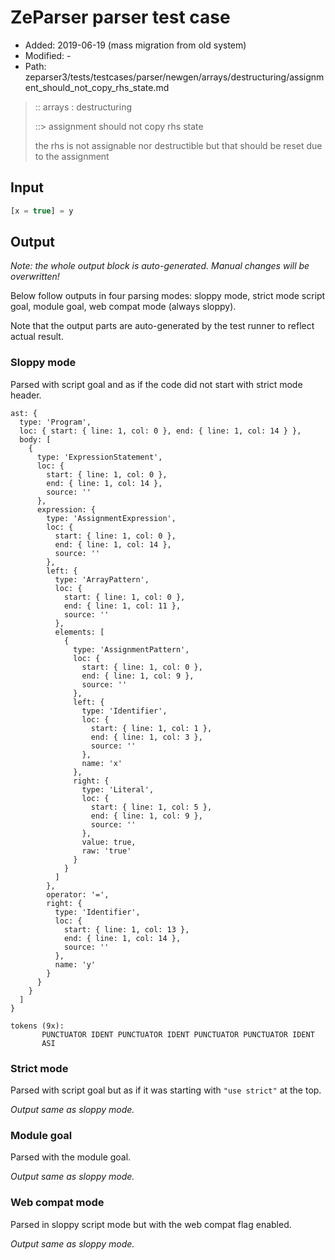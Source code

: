 # ZeParser parser test case

- Added: 2019-06-19 (mass migration from old system)
- Modified: -
- Path: zeparser3/tests/testcases/parser/newgen/arrays/destructuring/assignment_should_not_copy_rhs_state.md

> :: arrays : destructuring
>
> ::> assignment should not copy rhs state
>
> the rhs is not assignable nor destructible but that should be reset due to the assignment

## Input

`````js
[x = true] = y
`````

## Output

_Note: the whole output block is auto-generated. Manual changes will be overwritten!_

Below follow outputs in four parsing modes: sloppy mode, strict mode script goal, module goal, web compat mode (always sloppy).

Note that the output parts are auto-generated by the test runner to reflect actual result.

### Sloppy mode

Parsed with script goal and as if the code did not start with strict mode header.

`````
ast: {
  type: 'Program',
  loc: { start: { line: 1, col: 0 }, end: { line: 1, col: 14 } },
  body: [
    {
      type: 'ExpressionStatement',
      loc: {
        start: { line: 1, col: 0 },
        end: { line: 1, col: 14 },
        source: ''
      },
      expression: {
        type: 'AssignmentExpression',
        loc: {
          start: { line: 1, col: 0 },
          end: { line: 1, col: 14 },
          source: ''
        },
        left: {
          type: 'ArrayPattern',
          loc: {
            start: { line: 1, col: 0 },
            end: { line: 1, col: 11 },
            source: ''
          },
          elements: [
            {
              type: 'AssignmentPattern',
              loc: {
                start: { line: 1, col: 0 },
                end: { line: 1, col: 9 },
                source: ''
              },
              left: {
                type: 'Identifier',
                loc: {
                  start: { line: 1, col: 1 },
                  end: { line: 1, col: 3 },
                  source: ''
                },
                name: 'x'
              },
              right: {
                type: 'Literal',
                loc: {
                  start: { line: 1, col: 5 },
                  end: { line: 1, col: 9 },
                  source: ''
                },
                value: true,
                raw: 'true'
              }
            }
          ]
        },
        operator: '=',
        right: {
          type: 'Identifier',
          loc: {
            start: { line: 1, col: 13 },
            end: { line: 1, col: 14 },
            source: ''
          },
          name: 'y'
        }
      }
    }
  ]
}

tokens (9x):
       PUNCTUATOR IDENT PUNCTUATOR IDENT PUNCTUATOR PUNCTUATOR IDENT
       ASI
`````

### Strict mode

Parsed with script goal but as if it was starting with `"use strict"` at the top.

_Output same as sloppy mode._

### Module goal

Parsed with the module goal.

_Output same as sloppy mode._

### Web compat mode

Parsed in sloppy script mode but with the web compat flag enabled.

_Output same as sloppy mode._
